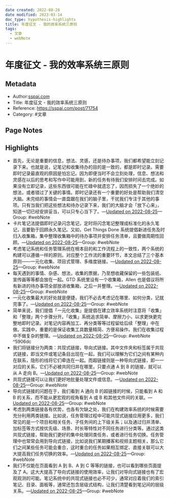 ```yaml
---
date created: 2022-08-28
date modified: 2023-03-14
doc_type: hypothesis-highlights
title: 年度征文 - 我的效率系统三原则
tags:
  - 文章
  - webNote
---
```


# 年度征文 - 我的效率系统三原则

## Metadata

- Author:[sspai.com]()
- Title: 年度征文 - 我的效率系统三原则
- Reference: https://sspai.com/post/71754
- Category: #文章

## Page Notes

## Highlights

- 首先，无论是重要的信息，想法、灵感，还是待办事项，我们都希望能立刻记录下来。也就是说，记笔记和收集待办的目的是一致的，都是即时记录。需要即时记录最直观的原因是怕忘记。因为即便当时不会立刻处理，信息、想法和灵感在以后的思考和写作中可能用到，新的任务有待我们安排时间去完成。如果没有立即记录，这些东西很可能在忙碌中就遗忘了，因而损失了一个绝妙的想法，或者错过了关键的事情。即时记录还有一个重要的好处是帮助我们清空大脑。未完结的事情会一直盘踞在我们的脑子里，干扰我们专注于其他的事项。只有当我们把这些想法和待办记录下来，我们的大脑才会「放下心来」，知道一切已经安排妥当，可以只专心当下了。—[Updated on 2022-08-25](https://hyp.is/wC-byiPOEe2lrw--asiHmg/sspai.com/post/71754)—Group: #webNote
- 卡片笔记法提倡即时记录闪念笔记，定时将闪念笔记整理成标准化的永久笔记，且要勤于回顾永久笔记。又如，Get Things Done 系统提倡新进任务及时归入收集箱，集中整理收集箱中的待办事项并安排任务清单，且要做周期性回顾。—[Updated on 2022-08-25](https://hyp.is/y0-rTiPOEe2rBzuVi6w0Cw/sspai.com/post/71754)—Group: #webNote
- 考虑笔记系统和任务管理系统在根本目的和工作流程上的一致性，两个系统的构建可以遵循一样的原则。对应整个工作流的重要环节，本文总结了三个基本原则——一元化收集、项目式管理、多维度链接。—[Updated on 2022-08-25](https://hyp.is/2ZlH5iPOEe2gqnMN-ps_Vw/sspai.com/post/71754)—Group: #webNote
- 每天遇到的事情、杂感、想法，收集的票据，乃至想收藏保留的一些包装纸、宣传画等等都会放在一起。GTD 系统里设有一个收集箱，Allen 也是倡议将所有新进的待办事项全部放进收集箱，之后一并整理。—[Updated on 2022-08-25](https://hyp.is/86GQgCPOEe28BeuoXcgWpg/sspai.com/post/71754)—Group: #webNote
- 一元化收集最大的好处就是便捷，我们不必去考虑记在哪里、如何分类，记就完事了。—[Updated on 2022-08-25](https://hyp.is/_Rp_8CPOEe2WfhMPzP7fIw/sspai.com/post/71754)—Group: #webNote
- 简单来说，我们提倡「一元化收集」是提倡在建立效率系统时注意将「收集」和「整理」两个步骤分开。「收集」系统追求简单、摩擦力小，以求更快更完整地即时记录。对笔记内容再加工、再分类等等过程留给后续「整理」中在做。实践中，重要的是保证收集工具数量精简、方便易操作。我们在收集过程中不做复杂的整理。—[Updated on 2022-08-25](https://hyp.is/IZo3HCPPEe2ugz_qdZXTsQ/sspai.com/post/71754)—Group: #webNote  
 ^5906dc
- 我们将链接分为两类：共现式链接，导向式链接。其中文件夹和标签属于共现式链接，即当文件或笔记条目出现在一起，我们可以理解为它们之间有某种内在联系，隐形的线将它们牵连在一起。而超链接则是一种导向式链接，即一一对应的关系，它们不必被共同归并在哪里，只要点通 A 到 B 的链接，就可以从 A 走向 B。—[Updated on 2022-08-25](https://hyp.is/hUa9EiPPEe2obIOsTAbn5w/sspai.com/post/71754)—Group: #webNote
- 共现式链接可以让我们更好地批量处理文件或信息。—[Updated on 2022-08-25](https://hyp.is/idIyniPPEe2BroeXpTjjEw/sspai.com/post/71754)—Group: #webNote
- 导向式链接的问题在于，我们看到 A 通向 B 的超链接的时候，只能看到 A 和 B 的关系，而不能从更宏观的视角看到 A 或 B 和其他文件间的关联。—[Updated on 2022-08-25](https://hyp.is/moHCJiPPEe2wD5uMjoFlEw/sspai.com/post/71754)—Group: #webNote
- 考虑到两类链接各有优势，也各有欠缺之处，我们在构建效率系统的时候需要充分利用两类链接。比如说，任务管理过程中可能共现式链接应用更多，我们常见的是一个项目和相关任务、子任务间的上下级关系；以及通过归并清单、加标签等方式按优先级、场景、时长等特性对不同任务进行分类等。通过这类共现式链接，帮助我们更好的集中处理同类任务，或者进行任务切换。任务管理中也常常会用到导向式链接，比如说我们某期播客和视频主题相关，那么它们之间某些任务可能会重合，这时重合的任务如果相互绑定、直接关联可以大大提高我们任务切换的效率。—[Updated on 2022-08-25](https://hyp.is/0EFjMCPPEe2-No91iUvLJQ/sspai.com/post/71754)—Group: #webNote
- 我们不仅能在页面看到 A 到 B、A 到 C 等等的链接，也可以看到哪些页面提及了 A。这大大提高了导向式链接的使用效率，让我们对导向式链接也有了宏观观测的可能。笔记系统中的共现式链接也必不可少，通常对应着我们的索引笔记、目录、面板等，通常还包含层级式结构，让我们清楚看到笔记间的层级关系。—[Updated on 2022-08-25](https://hyp.is/6iLVriPPEe2zrku3mijtIA/sspai.com/post/71754)—Group: #webNote
